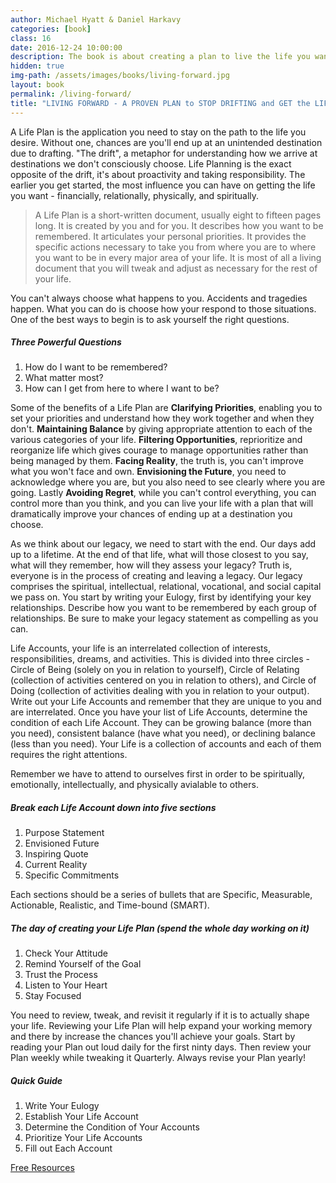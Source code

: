 ```yaml
---
author: Michael Hyatt & Daniel Harkavy
categories: [book]
class: 16
date: 2016-12-24 10:00:00
description: The book is about creating a plan to live the life you want. The metaphor the book uses is that life is like a GPS, we need to know the end destination before we know how to get where we are to the destination we want to go. This involves creating a Life Plan, a written document that contains specific actions to get to our destination in life.
hidden: true
img-path: /assets/images/books/living-forward.jpg
layout: book
permalink: /living-forward/
title: "LIVING FORWARD - A PROVEN PLAN to STOP DRIFTING and GET the LIFE YOU WANT"
---
```


A Life Plan is the application you need to stay on the path to the life you desire. Without one, chances are you'll end up at an unintended destination due to drafting. "The drift", a metaphor for understanding how we arrive at destinations we don't consciously choose. Life Planning is the exact opposite of the drift, it's about proactivity and taking responsibility. The earlier you get started, the most influence you can have on getting the life you want - financially, relationally, physically, and spiritually.

<blockquote>
  A Life Plan is a short-written document, usually eight to fifteen pages long. It is created by you and for you. It describes how you want to be remembered. It articulates your personal priorities. It provides the specific actions necessary to take you from where you are to where you want to be in every major area of your life. It is most of all a living document that you will tweak and adjust as necessary for the rest of your life.
</blockquote>

You can't always choose what happens to you. Accidents and tragedies happen. What you can do is choose how your respond to those situations. One of the best ways to begin is to ask yourself the right questions.

##### Three Powerful Questions

1. How do I want to be remembered?
2. What matter most?
3. How can I get from here to where I want to be?

Some of the benefits of a Life Plan are <b>Clarifying Priorities</b>, enabling you to set your priorities and understand how they work together and when they don't. <b>Maintaining Balance</b> by giving appropriate attention to each of the various categories of your life. <b>Filtering Opportunities</b>, reprioritize and reorganize life which gives courage to manage opportunities rather than being managed by them. <b>Facing Reality</b>, the truth is, you can't improve what you won't face and own. <b>Envisioning the Future</b>, you need to acknowledge where you are, but you also need to see clearly where you are going. Lastly <b>Avoiding Regret</b>, while you can't control everything, you can control more than you think, and you can live your life with a plan that will dramatically improve your chances of ending up at a destination you choose.

As we think about our legacy, we need to start with the end. Our days add up to a lifetime. At the end of that life, what will those closest to you say, what will they remember, how will they assess your legacy? Truth is, everyone is in the process of creating and leaving a legacy. Our legacy comprises the spiritual, intellectual, relational, vocational, and social capital we pass on.
You start by writing your Eulogy, first by identifying your key relationships. Describe how you want to be remembered by each group of relationships. Be sure to make your legacy statement as compelling as you can.

Life Accounts, your life is an interrelated collection of interests, responsibilities, dreams, and activities. This is divided into three circles - Circle of Being (solely on you in relation to yourself), Circle of Relating (collection of activities centered on you in relation to others), and Circle of Doing (collection of activities dealing with you in relation to your output). Write out your Life Accounts and remember that they are unique to you and are interrelated. Once you have your list of Life Accounts, determine the condition of each Life Account. They can be growing balance (more than you need), consistent balance (have what you need), or declining balance (less than you need). Your Life is a collection of accounts and each of them requires the right attentions.

Remember we have to attend to ourselves first in order to be spiritually, emotionally, intellectually, and physically avialable to others.

##### Break each Life Account down into five sections

1. Purpose Statement
2. Envisioned Future
3. Inspiring Quote
4. Current Reality
5. Specific Commitments

Each sections should be a series of bullets that are Specific, Measurable, Actionable, Realistic, and Time-bound (SMART).

##### The day of creating your Life Plan (spend the whole day working on it)

1. Check Your Attitude
2. Remind Yourself of the Goal
3. Trust the Process
4. Listen to Your Heart
5. Stay Focused

You need to review, tweak, and revisit it regularly if it is to actually shape your life. Reviewing your Life Plan will help expand your working memory and there by increase the chances you'll achieve your goals. Start by reading your Plan out loud daily for the first ninty days. Then review your Plan weekly while tweaking it Quarterly. Always revise your Plan yearly!

##### Quick Guide

1. Write Your Eulogy
2. Establish Your Life Account
3. Determine the Condition of Your Accounts
4. Prioritize Your Life Accounts
5. Fill out Each Account

<a href="http://livingforwardbook.com/resources/" target="_blank">Free Resources</a>